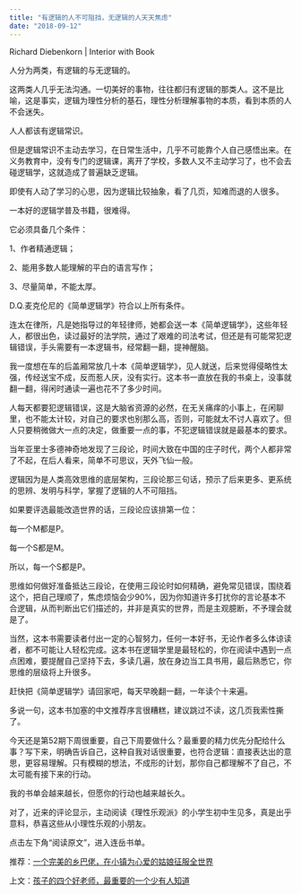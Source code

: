 ```yaml
---
title: "有逻辑的人不可阻挡，无逻辑的人天天焦虑"
date: "2018-09-12"
---
```


Richard Diebenkorn | Interior with Book

人分为两类，有逻辑的与无逻辑的。

这两类人几乎无法沟通。一切美好的事物，往往都归有逻辑的那类人。这不是比喻，这是事实，逻辑为理性分析的基石，理性分析理解事物的本质，看到本质的人不会迷失。

人人都该有逻辑常识。

但是逻辑常识不主动去学习，在日常生活中，几乎不可能靠个人自己感悟出来。在义务教育中，没有专门的逻辑课，离开了学校，多数人又不主动学习了，也不会去碰逻辑学，这就造成了普遍缺乏逻辑。

即使有人动了学习的心思，因为逻辑比较抽象，看了几页，知难而退的人很多。

一本好的逻辑学普及书籍，很难得。

它必须具备几个条件：

1、作者精通逻辑；

2、能用多数人能理解的平白的语言写作；

3、尽量简单，不能太厚。

D.Q.麦克伦尼的《简单逻辑学》符合以上所有条件。

连太在律所，凡是她指导过的年轻律师，她都会送一本《简单逻辑学》，这些年轻人，都很出色，读过最好的法学院，通过了艰难的司法考试，但还是有可能常犯逻辑错误，手头需要有一本逻辑书，经常翻一翻，提神醒脑。

我一度想在车的后盖厢常放几十本《简单逻辑学》，见人就送，后来觉得侵略性太强，传经送宝不成，反而惹人厌，没有实行。这本书一直放在我的书桌上，没事就翻一翻，得闲时通读一遍也花不了多少时间。

人每天都要犯逻辑错误，这是大脑省资源的必然，在无关痛痒的小事上，在闲聊里，也不能太计较，对自己的要求也别那么高，否则，可能就太不讨人喜欢了。但人只要稍微做大一点的决定，做重要一点的事，不犯逻辑错误就是最基本的要求。

当年亚里士多德神奇地发现了三段论，时间大致在中国的庄子时代，两个人都非常了不起，在后人看来，简单不可思议，天外飞仙一般。

逻辑因为是人类高效思维的底层架构，三段论那三句话，预示了后来更多、更系统的思辨、发明与科学，掌握了逻辑的人不可阻挡。

如果要评选最能改造世界的话，三段论应该排第一位：

每一个M都是P。

每一个S都是M。

所以，每一个S都是P。

思维如何做好准备抵达三段论，在使用三段论时如何精确，避免常见错误，围绕着这个，把自己理顺了，焦虑烦恼会少90%，因为你知道许多打扰你的言论基本不合逻辑，从而判断出它们描述的，并非是真实的世界，而是主观臆断，不予理会就是了。

当然，这本书需要读者付出一定的心智努力，任何一本好书，无论作者多么体谅读者，都不可能让人轻松完成。这本书在逻辑学里是最轻松的，你在阅读中遇到一点点困难，要提醒自己坚持下去，多读几遍，放在身边当工具书用，最后熟悉它，你思维的层级将上升很多。

赶快把《简单逻辑学》请回家吧，每天早晚翻一翻，一年读个十来遍。

多说一句，这本书加塞的中文推荐序言很糟糕，建议跳过不读，这几页我索性撕了。

今天还是第52期下周很重要，自己下周要做什么？最重要的精力优先分配给什么事？写下来，明确告诉自己，这种自我对话很重要，也符合逻辑：直接表达出的意思，更容易理解。只有模糊的想法，不成形的计划，那你自己都理解不了自己，不太可能有接下来的行动。

我的书单会越来越长，但愿你的行动也越来越长久。

对了，近来的评论显示，主动阅读《理性乐观派》的小学生初中生见多，真是出乎意料，恭喜这些从小理性乐观的小朋友。

点击左下角“阅读原文”，进入连岳书单。

推荐：[一个完美的乡巴佬，在小镇为心爱的姑娘征服全世界](http://mp.weixin.qq.com/s?__biz=MjM5NDU0Mjk2MQ==&mid=2651630463&idx=1&sn=aee9bb61f5ef6f4d0a92e9b71c6335ed&chksm=bd7e2f618a09a6773c2e15d3f6aa940b5b8f13d8a2b558b726a7e8da66d4f27960743bff13c7&scene=21#wechat_redirect)

上文：[孩子的四个好老师，最重要的一个少有人知道](http://mp.weixin.qq.com/s?__biz=MjM5NDU0Mjk2MQ==&mid=2651630554&idx=1&sn=6cc873a52d86cc3f04bdada7f5d06a51&chksm=bd7e2fc48a09a6d2417ccba336b84d555d3a1a352eb5292ae9594883afe42a9ed8baf6a3e8b9&scene=21#wechat_redirect)
